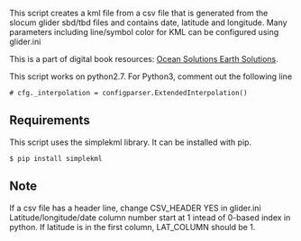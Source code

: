 This script creates a kml file from a csv file that is generated from the slocum glider sbd/tbd files and contains date, latitude and longitude.
Many parameters including line/symbol color for KML can be configured using glider.ini

This is a part of digital book resources: [Ocean Solutions Earth Solutions](http://esripress.esri.com/display/index.cfm?fuseaction=display&websiteID=285&moduleID=0).


This script works on python2.7.
For Python3, comment out the following line
```
# cfg._interpolation = configparser.ExtendedInterpolation()
```

## Requirements
This script uses the simplekml library. It can be installed with pip.
```
$ pip install simplekml
```

## Note
If a csv file has a header line, change CSV_HEADER YES in glider.ini
Latitude/longitude/date column number start at 1 intead of 0-based index in python. If latitude is in the first column, LAT_COLUMN should be 1.

